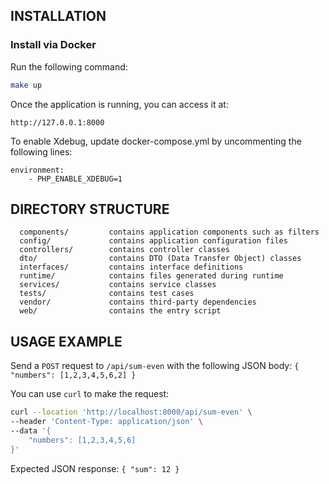 INSTALLATION
------------

### Install via Docker

Run the following command:
```bash
make up
```

Once the application is running, you can access it at:

    http://127.0.0.1:8000

To enable Xdebug, update docker-compose.yml by uncommenting the following lines:
```
environment:
    - PHP_ENABLE_XDEBUG=1
```

DIRECTORY STRUCTURE
-------------------

      components/         contains application components such as filters
      config/             contains application configuration files
      controllers/        contains controller classes
      dto/                contains DTO (Data Transfer Object) classes
      interfaces/         contains interface definitions
      runtime/            contains files generated during runtime
      services/           contains service classes
      tests/              contains test cases
      vendor/             contains third-party dependencies
      web/                contains the entry script

USAGE EXAMPLE
------------
Send a `POST` request to `/api/sum-even` with the following JSON body:
`{
    "numbers": [1,2,3,4,5,6,2]
}`

You can use `curl` to make the request:
```bash
curl --location 'http://localhost:8000/api/sum-even' \
--header 'Content-Type: application/json' \
--data '{
    "numbers": [1,2,3,4,5,6]
}'
```
Expected JSON response:
`{
    "sum": 12
}`
